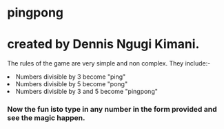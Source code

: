 # pingpong
<h1>created by Dennis Ngugi Kimani.</h1>
<p>The rules of the game are very simple and non complex. They include:-</p>
    <li>Numbers divisible by 3 become "ping"</li>
    <li>Numbers divisible by 5 become "pong"</li>
    <li>Numbers divisible by 3 and 5 become "pingpong"</li>
    
<h3>Now the fun isto type in any number in the form provided and see the magic happen.</h3>
